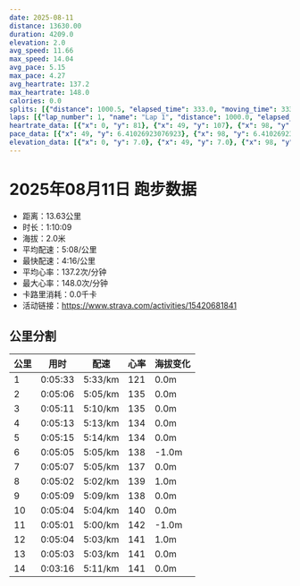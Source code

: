 ```yaml
---
date: 2025-08-11
distance: 13630.00
duration: 4209.0
elevation: 2.0
avg_speed: 11.66
max_speed: 14.04
avg_pace: 5.15
max_pace: 4.27
avg_heartrate: 137.2
max_heartrate: 148.0
calories: 0.0
splits: [{"distance": 1000.5, "elapsed_time": 333.0, "moving_time": 333.0, "average_speed": 3.0, "pace": 5.5555666666666665, "average_heartrate": 121.88588588588588, "elevation_difference": 0.0, "split_number": 1}, {"distance": 1001.0, "elapsed_time": 306.0, "moving_time": 306.0, "average_speed": 3.27, "pace": 5.096850152905199, "average_heartrate": 135.44117647058823, "elevation_difference": 0.0, "split_number": 2}, {"distance": 1000.5, "elapsed_time": 311.0, "moving_time": 311.0, "average_speed": 3.22, "pace": 5.175993788819875, "average_heartrate": 135.95819935691318, "elevation_difference": 0.0, "split_number": 3}, {"distance": 998.0, "elapsed_time": 313.0, "moving_time": 313.0, "average_speed": 3.19, "pace": 5.224670846394984, "average_heartrate": 134.87859424920129, "elevation_difference": 0.0, "split_number": 4}, {"distance": 1002.0, "elapsed_time": 315.0, "moving_time": 315.0, "average_speed": 3.18, "pace": 5.241100628930817, "average_heartrate": 134.73968253968255, "elevation_difference": 0.0, "split_number": 5}, {"distance": 998.5, "elapsed_time": 305.0, "moving_time": 305.0, "average_speed": 3.27, "pace": 5.096850152905199, "average_heartrate": 138.23934426229508, "elevation_difference": -1.0, "split_number": 6}, {"distance": 1002.5, "elapsed_time": 307.0, "moving_time": 307.0, "average_speed": 3.27, "pace": 5.096850152905199, "average_heartrate": 137.9641693811075, "elevation_difference": 0.0, "split_number": 7}, {"distance": 1000.0, "elapsed_time": 302.0, "moving_time": 302.0, "average_speed": 3.31, "pace": 5.035256797583081, "average_heartrate": 139.60927152317882, "elevation_difference": 1.0, "split_number": 8}, {"distance": 999.5, "elapsed_time": 309.0, "moving_time": 309.0, "average_speed": 3.23, "pace": 5.159969040247677, "average_heartrate": 138.75404530744336, "elevation_difference": 0.0, "split_number": 9}, {"distance": 997.5, "elapsed_time": 304.0, "moving_time": 304.0, "average_speed": 3.28, "pace": 5.081310975609756, "average_heartrate": 140.3125, "elevation_difference": 0.0, "split_number": 10}, {"distance": 1001.0, "elapsed_time": 301.0, "moving_time": 301.0, "average_speed": 3.33, "pace": 5.005015015015014, "average_heartrate": 142.21594684385383, "elevation_difference": -1.0, "split_number": 11}, {"distance": 1002.0, "elapsed_time": 304.0, "moving_time": 304.0, "average_speed": 3.3, "pace": 5.050515151515151, "average_heartrate": 141.77302631578948, "elevation_difference": 1.0, "split_number": 12}, {"distance": 997.0, "elapsed_time": 303.0, "moving_time": 303.0, "average_speed": 3.29, "pace": 5.065866261398176, "average_heartrate": 141.03960396039605, "elevation_difference": 0.0, "split_number": 13}, {"distance": 630.0, "elapsed_time": 196.0, "moving_time": 196.0, "average_speed": 3.21, "pace": 5.192118380062305, "average_heartrate": 141.43076923076924, "elevation_difference": 0.0, "split_number": 14}]
laps: [{"lap_number": 1, "name": "Lap 1", "distance": 1000.0, "elapsed_time": 332.0, "moving_time": 332.0, "average_speed": 3.01, "pace": 5.537109634551495, "average_heartrate": 118.875, "max_heartrate": 133, "start_date": "2025-08-11 19:35:50+00:00", "elevation_difference": 0.0}, {"lap_number": 2, "name": "Lap 2", "distance": 1000.0, "elapsed_time": 305.0, "moving_time": 305.0, "average_speed": 3.28, "pace": 5.081310975609756, "average_heartrate": 135.0, "max_heartrate": 138, "start_date": "2025-08-11 19:41:23+00:00", "elevation_difference": 0.0}, {"lap_number": 3, "name": "Lap 3", "distance": 1000.0, "elapsed_time": 310.0, "moving_time": 310.0, "average_speed": 3.23, "pace": 5.159969040247677, "average_heartrate": 136.14285714285714, "max_heartrate": 139, "start_date": "2025-08-11 19:46:29+00:00", "elevation_difference": 0.0}, {"lap_number": 4, "name": "Lap 4", "distance": 1000.0, "elapsed_time": 313.0, "moving_time": 313.0, "average_speed": 3.19, "pace": 5.224670846394984, "average_heartrate": 134.125, "max_heartrate": 137, "start_date": "2025-08-11 19:51:40+00:00", "elevation_difference": 0.0}, {"lap_number": 5, "name": "Lap 5", "distance": 1000.0, "elapsed_time": 314.0, "moving_time": 314.0, "average_speed": 3.18, "pace": 5.241100628930817, "average_heartrate": 134.71428571428572, "max_heartrate": 139, "start_date": "2025-08-11 19:56:54+00:00", "elevation_difference": 0.0}, {"lap_number": 6, "name": "Lap 6", "distance": 1000.0, "elapsed_time": 305.0, "moving_time": 305.0, "average_speed": 3.28, "pace": 5.081310975609756, "average_heartrate": 138.85714285714286, "max_heartrate": 143, "start_date": "2025-08-11 20:02:08+00:00", "elevation_difference": 0.0}, {"lap_number": 7, "name": "Lap 7", "distance": 1000.0, "elapsed_time": 306.0, "moving_time": 306.0, "average_speed": 3.27, "pace": 5.096850152905199, "average_heartrate": 137.25, "max_heartrate": 141, "start_date": "2025-08-11 20:07:13+00:00", "elevation_difference": 0.0}, {"lap_number": 8, "name": "Lap 8", "distance": 1000.0, "elapsed_time": 302.0, "moving_time": 302.0, "average_speed": 3.31, "pace": 5.035256797583081, "average_heartrate": 139.85714285714286, "max_heartrate": 144, "start_date": "2025-08-11 20:12:20+00:00", "elevation_difference": 0.0}, {"lap_number": 9, "name": "Lap 9", "distance": 1000.0, "elapsed_time": 309.0, "moving_time": 309.0, "average_speed": 3.24, "pace": 5.144043209876543, "average_heartrate": 139.28571428571428, "max_heartrate": 145, "start_date": "2025-08-11 20:17:22+00:00", "elevation_difference": 0.0}, {"lap_number": 10, "name": "Lap 10", "distance": 1000.0, "elapsed_time": 304.0, "moving_time": 304.0, "average_speed": 3.29, "pace": 5.065866261398176, "average_heartrate": 140.625, "max_heartrate": 144, "start_date": "2025-08-11 20:22:31+00:00", "elevation_difference": 0.0}, {"lap_number": 11, "name": "Lap 11", "distance": 1000.0, "elapsed_time": 300.0, "moving_time": 300.0, "average_speed": 3.33, "pace": 5.005015015015014, "average_heartrate": 142.42857142857142, "max_heartrate": 145, "start_date": "2025-08-11 20:27:36+00:00", "elevation_difference": 0.0}, {"lap_number": 12, "name": "Lap 12", "distance": 1000.0, "elapsed_time": 303.0, "moving_time": 303.0, "average_speed": 3.3, "pace": 5.050515151515151, "average_heartrate": 143.0, "max_heartrate": 144, "start_date": "2025-08-11 20:32:36+00:00", "elevation_difference": 0.0}, {"lap_number": 13, "name": "Lap 13", "distance": 1000.0, "elapsed_time": 303.0, "moving_time": 303.0, "average_speed": 3.3, "pace": 5.050515151515151, "average_heartrate": 140.0, "max_heartrate": 142, "start_date": "2025-08-11 20:37:40+00:00", "elevation_difference": 2.0}, {"lap_number": 14, "name": "Lap 14", "distance": 630.75, "elapsed_time": 195.0, "moving_time": 195.0, "average_speed": 3.23, "pace": 5.159969040247677, "average_heartrate": 142.0, "max_heartrate": 144, "start_date": "2025-08-11 20:42:44+00:00", "elevation_difference": 0.0}]
heartrate_data: [{"x": 0, "y": 81}, {"x": 49, "y": 107}, {"x": 98, "y": 120}, {"x": 142, "y": 127}, {"x": 187, "y": 125}, {"x": 230, "y": 129}, {"x": 274, "y": 133}, {"x": 318, "y": 129}, {"x": 361, "y": 129}, {"x": 404, "y": 133}, {"x": 446, "y": 134}, {"x": 486, "y": 138}, {"x": 526, "y": 138}, {"x": 569, "y": 137}, {"x": 611, "y": 136}, {"x": 653, "y": 134}, {"x": 695, "y": 139}, {"x": 737, "y": 137}, {"x": 778, "y": 137}, {"x": 820, "y": 137}, {"x": 864, "y": 136}, {"x": 907, "y": 133}, {"x": 950, "y": 132}, {"x": 992, "y": 137}, {"x": 1035, "y": 131}, {"x": 1077, "y": 136}, {"x": 1119, "y": 134}, {"x": 1162, "y": 135}, {"x": 1206, "y": 136}, {"x": 1249, "y": 132}, {"x": 1293, "y": 134}, {"x": 1336, "y": 136}, {"x": 1377, "y": 139}, {"x": 1420, "y": 133}, {"x": 1464, "y": 135}, {"x": 1507, "y": 133}, {"x": 1550, "y": 133}, {"x": 1592, "y": 138}, {"x": 1635, "y": 138}, {"x": 1675, "y": 140}, {"x": 1715, "y": 138}, {"x": 1757, "y": 143}, {"x": 1799, "y": 139}, {"x": 1841, "y": 136}, {"x": 1884, "y": 136}, {"x": 1927, "y": 136}, {"x": 1968, "y": 137}, {"x": 2008, "y": 139}, {"x": 2049, "y": 141}, {"x": 2093, "y": 135}, {"x": 2135, "y": 137}, {"x": 2177, "y": 137}, {"x": 2219, "y": 136}, {"x": 2259, "y": 144}, {"x": 2300, "y": 140}, {"x": 2340, "y": 144}, {"x": 2382, "y": 140}, {"x": 2423, "y": 136}, {"x": 2465, "y": 139}, {"x": 2506, "y": 139}, {"x": 2547, "y": 145}, {"x": 2589, "y": 138}, {"x": 2630, "y": 140}, {"x": 2674, "y": 138}, {"x": 2716, "y": 139}, {"x": 2759, "y": 136}, {"x": 2802, "y": 137}, {"x": 2844, "y": 143}, {"x": 2886, "y": 138}, {"x": 2927, "y": 140}, {"x": 2969, "y": 140}, {"x": 3009, "y": 144}, {"x": 3051, "y": 144}, {"x": 3093, "y": 139}, {"x": 3134, "y": 143}, {"x": 3175, "y": 145}, {"x": 3215, "y": 141}, {"x": 3256, "y": 145}, {"x": 3297, "y": 140}, {"x": 3338, "y": 140}, {"x": 3379, "y": 143}, {"x": 3422, "y": 144}, {"x": 3462, "y": 141}, {"x": 3502, "y": 143}, {"x": 3543, "y": 142}, {"x": 3584, "y": 144}, {"x": 3626, "y": 144}, {"x": 3668, "y": 143}, {"x": 3711, "y": 137}, {"x": 3752, "y": 141}, {"x": 3792, "y": 141}, {"x": 3833, "y": 142}, {"x": 3875, "y": 139}, {"x": 3918, "y": 138}, {"x": 3959, "y": 142}, {"x": 4001, "y": 140}, {"x": 4044, "y": 139}, {"x": 4085, "y": 143}, {"x": 4128, "y": 142}, {"x": 4169, "y": 144}]
pace_data: [{"x": 49, "y": 6.41026923076923}, {"x": 98, "y": 6.41026923076923}, {"x": 142, "y": 5.5555666666666665}, {"x": 187, "y": 5.208343749999999}, {"x": 230, "y": 5.5555666666666665}, {"x": 274, "y": 5.208343749999999}, {"x": 318, "y": 5.208343749999999}, {"x": 361, "y": 5.050515151515151}, {"x": 404, "y": 5.747137931034483}, {"x": 446, "y": 4.504513513513513}, {"x": 486, "y": 5.208343749999999}, {"x": 526, "y": 4.629638888888889}, {"x": 569, "y": 5.376354838709677}, {"x": 611, "y": 5.208343749999999}, {"x": 653, "y": 5.050515151515151}, {"x": 695, "y": 4.901970588235294}, {"x": 737, "y": 5.208343749999999}, {"x": 778, "y": 4.761914285714285}, {"x": 820, "y": 4.901970588235294}, {"x": 864, "y": 5.050515151515151}, {"x": 907, "y": 5.952392857142857}, {"x": 950, "y": 5.5555666666666665}, {"x": 992, "y": 4.901970588235294}, {"x": 1035, "y": 5.208343749999999}, {"x": 1077, "y": 4.761914285714285}, {"x": 1119, "y": 5.5555666666666665}, {"x": 1162, "y": 5.208343749999999}, {"x": 1206, "y": 5.5555666666666665}, {"x": 1249, "y": 5.050515151515151}, {"x": 1293, "y": 4.901970588235294}, {"x": 1336, "y": 4.761914285714285}, {"x": 1377, "y": 4.761914285714285}, {"x": 1420, "y": 5.050515151515151}, {"x": 1464, "y": 5.952392857142857}, {"x": 1507, "y": 5.208343749999999}, {"x": 1550, "y": 5.376354838709677}, {"x": 1592, "y": 4.901970588235294}, {"x": 1635, "y": 4.761914285714285}, {"x": 1675, "y": 4.629638888888889}, {"x": 1715, "y": 4.629638888888889}, {"x": 1757, "y": 5.376354838709677}, {"x": 1799, "y": 5.5555666666666665}, {"x": 1841, "y": 5.376354838709677}, {"x": 1884, "y": 4.901970588235294}, {"x": 1927, "y": 5.952392857142857}, {"x": 1968, "y": 5.5555666666666665}, {"x": 2008, "y": 4.761914285714285}, {"x": 2049, "y": 5.376354838709677}, {"x": 2093, "y": 5.376354838709677}, {"x": 2135, "y": 5.208343749999999}, {"x": 2177, "y": 4.761914285714285}, {"x": 2219, "y": 5.747137931034483}, {"x": 2259, "y": 4.761914285714285}, {"x": 2300, "y": 5.208343749999999}, {"x": 2340, "y": 5.050515151515151}, {"x": 2382, "y": 5.050515151515151}, {"x": 2423, "y": 5.050515151515151}, {"x": 2465, "y": 5.376354838709677}, {"x": 2506, "y": 5.5555666666666665}, {"x": 2547, "y": 4.504513513513513}, {"x": 2589, "y": 5.208343749999999}, {"x": 2630, "y": 4.901970588235294}, {"x": 2674, "y": 5.208343749999999}, {"x": 2716, "y": 5.208343749999999}, {"x": 2759, "y": 5.5555666666666665}, {"x": 2802, "y": 4.901970588235294}, {"x": 2844, "y": 5.376354838709677}, {"x": 2886, "y": 5.376354838709677}, {"x": 2927, "y": 5.050515151515151}, {"x": 2969, "y": 4.629638888888889}, {"x": 3009, "y": 5.208343749999999}, {"x": 3051, "y": 5.050515151515151}, {"x": 3093, "y": 5.050515151515151}, {"x": 3134, "y": 4.901970588235294}, {"x": 3175, "y": 5.050515151515151}, {"x": 3215, "y": 5.050515151515151}, {"x": 3256, "y": 5.208343749999999}, {"x": 3297, "y": 5.050515151515151}, {"x": 3338, "y": 4.901970588235294}, {"x": 3379, "y": 5.050515151515151}, {"x": 3422, "y": 4.901970588235294}, {"x": 3462, "y": 4.761914285714285}, {"x": 3502, "y": 5.050515151515151}, {"x": 3543, "y": 5.376354838709677}, {"x": 3584, "y": 4.761914285714285}, {"x": 3626, "y": 4.901970588235294}, {"x": 3668, "y": 5.050515151515151}, {"x": 3711, "y": 4.504513513513513}, {"x": 3752, "y": 5.376354838709677}, {"x": 3792, "y": 4.761914285714285}, {"x": 3833, "y": 4.761914285714285}, {"x": 3875, "y": 4.901970588235294}, {"x": 3918, "y": 5.050515151515151}, {"x": 3959, "y": 4.761914285714285}, {"x": 4001, "y": 5.5555666666666665}, {"x": 4044, "y": 5.208343749999999}, {"x": 4085, "y": 5.050515151515151}, {"x": 4128, "y": 5.747137931034483}, {"x": 4169, "y": 5.376354838709677}]
elevation_data: [{"x": 0, "y": 7.0}, {"x": 49, "y": 7.0}, {"x": 98, "y": 7.0}, {"x": 142, "y": 7.0}, {"x": 187, "y": 7.0}, {"x": 230, "y": 7.0}, {"x": 274, "y": 7.0}, {"x": 318, "y": 7.0}, {"x": 361, "y": 7.0}, {"x": 404, "y": 7.0}, {"x": 446, "y": 7.0}, {"x": 486, "y": 6.0}, {"x": 526, "y": 7.0}, {"x": 569, "y": 7.0}, {"x": 611, "y": 7.0}, {"x": 653, "y": 7.0}, {"x": 695, "y": 6.0}, {"x": 737, "y": 7.0}, {"x": 778, "y": 6.0}, {"x": 820, "y": 7.0}, {"x": 864, "y": 7.0}, {"x": 907, "y": 7.0}, {"x": 950, "y": 7.0}, {"x": 992, "y": 7.0}, {"x": 1035, "y": 7.0}, {"x": 1077, "y": 7.0}, {"x": 1119, "y": 7.0}, {"x": 1162, "y": 7.0}, {"x": 1206, "y": 7.0}, {"x": 1249, "y": 7.0}, {"x": 1293, "y": 6.0}, {"x": 1336, "y": 6.0}, {"x": 1377, "y": 7.0}, {"x": 1420, "y": 7.0}, {"x": 1464, "y": 7.0}, {"x": 1507, "y": 7.0}, {"x": 1550, "y": 7.0}, {"x": 1592, "y": 7.0}, {"x": 1635, "y": 7.0}, {"x": 1675, "y": 7.0}, {"x": 1715, "y": 7.0}, {"x": 1757, "y": 7.0}, {"x": 1799, "y": 7.0}, {"x": 1841, "y": 7.0}, {"x": 1884, "y": 6.0}, {"x": 1927, "y": 6.0}, {"x": 1968, "y": 6.0}, {"x": 2008, "y": 6.0}, {"x": 2049, "y": 7.0}, {"x": 2093, "y": 7.0}, {"x": 2135, "y": 7.0}, {"x": 2177, "y": 6.0}, {"x": 2219, "y": 6.0}, {"x": 2259, "y": 6.0}, {"x": 2300, "y": 6.0}, {"x": 2340, "y": 7.0}, {"x": 2382, "y": 7.0}, {"x": 2423, "y": 7.0}, {"x": 2465, "y": 7.0}, {"x": 2506, "y": 7.0}, {"x": 2547, "y": 7.0}, {"x": 2589, "y": 7.0}, {"x": 2630, "y": 7.0}, {"x": 2674, "y": 7.0}, {"x": 2716, "y": 7.0}, {"x": 2759, "y": 7.0}, {"x": 2802, "y": 7.0}, {"x": 2844, "y": 7.0}, {"x": 2886, "y": 6.0}, {"x": 2927, "y": 7.0}, {"x": 2969, "y": 7.0}, {"x": 3009, "y": 7.0}, {"x": 3051, "y": 7.0}, {"x": 3093, "y": 7.0}, {"x": 3134, "y": 7.0}, {"x": 3175, "y": 7.0}, {"x": 3215, "y": 7.0}, {"x": 3256, "y": 7.0}, {"x": 3297, "y": 7.0}, {"x": 3338, "y": 7.0}, {"x": 3379, "y": 7.0}, {"x": 3422, "y": 7.0}, {"x": 3462, "y": 6.0}, {"x": 3502, "y": 7.0}, {"x": 3543, "y": 7.0}, {"x": 3584, "y": 7.0}, {"x": 3626, "y": 7.0}, {"x": 3668, "y": 7.0}, {"x": 3711, "y": 7.0}, {"x": 3752, "y": 7.0}, {"x": 3792, "y": 7.0}, {"x": 3833, "y": 8.0}, {"x": 3875, "y": 8.0}, {"x": 3918, "y": 8.0}, {"x": 3959, "y": 7.0}, {"x": 4001, "y": 7.0}, {"x": 4044, "y": 7.0}, {"x": 4085, "y": 7.0}, {"x": 4128, "y": 7.0}, {"x": 4169, "y": 7.0}]
---
```


# 2025年08月11日 跑步数据

- 距离：13.63公里
- 时长：1:10:09
- 海拔：2.0米
- 平均配速：5:08/公里
- 最快配速：4:16/公里
- 平均心率：137.2次/分钟
- 最大心率：148.0次/分钟
- 卡路里消耗：0.0千卡
- 活动链接：https://www.strava.com/activities/15420681841

## 公里分割

| 公里 | 用时 | 配速 | 心率 | 海拔变化 |
|------|------|------|------|------|
| 1 | 0:05:33 | 5:33/km | 121 | 0.0m |
| 2 | 0:05:06 | 5:05/km | 135 | 0.0m |
| 3 | 0:05:11 | 5:10/km | 135 | 0.0m |
| 4 | 0:05:13 | 5:13/km | 134 | 0.0m |
| 5 | 0:05:15 | 5:14/km | 134 | 0.0m |
| 6 | 0:05:05 | 5:05/km | 138 | -1.0m |
| 7 | 0:05:07 | 5:05/km | 137 | 0.0m |
| 8 | 0:05:02 | 5:02/km | 139 | 1.0m |
| 9 | 0:05:09 | 5:09/km | 138 | 0.0m |
| 10 | 0:05:04 | 5:04/km | 140 | 0.0m |
| 11 | 0:05:01 | 5:00/km | 142 | -1.0m |
| 12 | 0:05:04 | 5:03/km | 141 | 1.0m |
| 13 | 0:05:03 | 5:03/km | 141 | 0.0m |
| 14 | 0:03:16 | 5:11/km | 141 | 0.0m |

